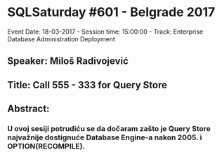 # SQLSaturday #601 - Belgrade 2017
Event Date: 18-03-2017 - Session time: 15:00:00 - Track: Enterprise Database Administration  Deployment
## Speaker: Miloš Radivojević
## Title: Call 555 - 333 for Query Store
## Abstract:
### U ovoj sesiji potrudiću se da dočaram zašto je Query Store najvažnije dostignuće Database Engine-a nakon 2005. i OPTION(RECOMPILE).

